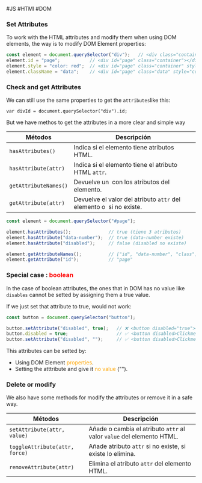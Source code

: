 #JS #HTMl #DOM 

### Set Attributes

To work with the HTML attributes and modify them when using DOM elements, the way is to modify DOM Element properties: 

```js
const element = document.querySelector("div");   // <div class="container"></div>
element.id = "page";           // <div id="page" class="container"></div>
element.style = "color: red";  // <div id="page" class="container" style="color: red"></div>
element.className = "data";    // <div id="page" class="data" style="color: red"></div>
```

### Check and get Attributes

We can still use the same properties to get the `attributes`like this: 

```JS
var divId = document.querySelector("div").id; 
```

But we have methos to get the attributes in a more clear and simple way

|Métodos|Descripción|
|---|---|
|`hasAttributes()`|Indica si el elemento tiene atributos HTML.|
|`hasAttribute(attr)`|Indica si el elemento tiene el atributo HTML `attr`.|
|`getAttributeNames()`|Devuelve un  con los atributos del elemento.|
|`getAttribute(attr)`|Devuelve el valor del atributo `attr` del elemento o  si no existe.|


```js
const element = document.querySelector("#page");

element.hasAttributes();              // true (tiene 3 atributos)
element.hasAttribute("data-number");  // true (data-number existe)
element.hasAttribute("disabled");     // false (disabled no existe)

element.getAttributeNames();          // ["id", "data-number", "class"]
element.getAttribute("id");           // "page"
```

### Special case : <span style="color:red;">boolean</span>

In the case of boolean attributes, the ones that in DOM has no value like `disables` cannot be setted by assigning them a true value. 

If we just set that attribute to true, would not work: 

```js
const button = document.querySelector("button");

button.setAttribute("disabled", true);   // ❌ <button disabled="true">Clickme!</button> 
button.disabled = true;                  // ✅ <button disabled>Clickme!</button>
button.setAttribute("disabled", "");     // ✅ <button disabled>Clickme!</button>
```

This attributes can be setted by: 
* Using DOM Element <span style="color:orange;">properties</span>. 
* Setting the atttribute and give it <span style="color:orange;">no value</span> (""). 

### Delete or modify

We also have some methods for modify the attributes or remove it in a safe way. 

|Métodos|Descripción|
|---|---|
|`setAttribute(attr, value)`|Añade o cambia el atributo `attr` al valor `value` del elemento HTML.|
|`toggleAttribute(attr, force)`|Añade atributo `attr` si no existe, si existe lo elimina.|
|`removeAttribute(attr)`|Elimina el atributo `attr` del elemento HTML.|